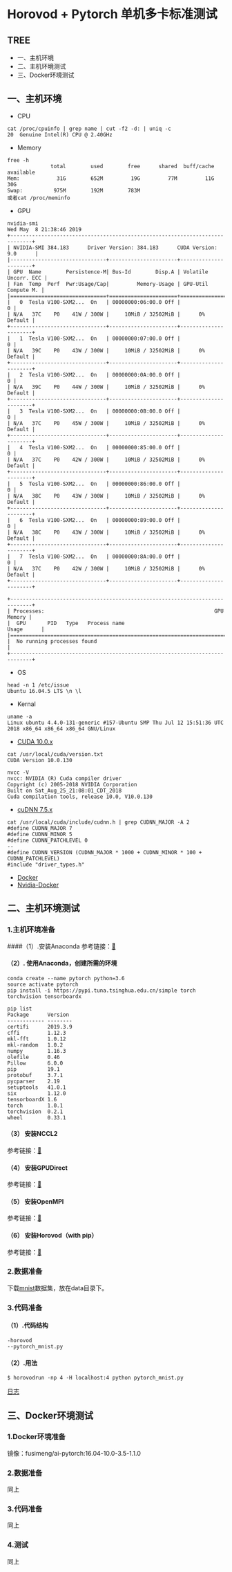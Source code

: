 # Horovod + Pytorch 单机多卡标准测试
## TREE
* 一、主机环境   
* 二、主机环境测试
* 三、Docker环境测试  
## 一、主机环境  
* CPU  
```
cat /proc/cpuinfo | grep name | cut -f2 -d: | uniq -c 
20  Genuine Intel(R) CPU @ 2.40GHz
```
* Memory   
```
free -h
              total        used        free      shared  buff/cache   available
Mem:            31G        652M         19G         77M         11G         30G
Swap:          975M        192M        783M
或者cat /proc/meminfo
```
* GPU   
```
nvidia-smi
Wed May  8 21:38:46 2019       
+-----------------------------------------------------------------------------+
| NVIDIA-SMI 384.183      Driver Version: 384.183      CUDA Version: 9.0      |
|-------------------------------+----------------------+----------------------+
| GPU  Name        Persistence-M| Bus-Id        Disp.A | Volatile Uncorr. ECC |
| Fan  Temp  Perf  Pwr:Usage/Cap|         Memory-Usage | GPU-Util  Compute M. |
|===============================+======================+======================|
|   0  Tesla V100-SXM2...  On   | 00000000:06:00.0 Off |                    0 |
| N/A   37C    P0    41W / 300W |     10MiB / 32502MiB |      0%      Default |
+-------------------------------+----------------------+----------------------+
|   1  Tesla V100-SXM2...  On   | 00000000:07:00.0 Off |                    0 |
| N/A   39C    P0    43W / 300W |     10MiB / 32502MiB |      0%      Default |
+-------------------------------+----------------------+----------------------+
|   2  Tesla V100-SXM2...  On   | 00000000:0A:00.0 Off |                    0 |
| N/A   39C    P0    44W / 300W |     10MiB / 32502MiB |      0%      Default |
+-------------------------------+----------------------+----------------------+
|   3  Tesla V100-SXM2...  On   | 00000000:0B:00.0 Off |                    0 |
| N/A   37C    P0    45W / 300W |     10MiB / 32502MiB |      0%      Default |
+-------------------------------+----------------------+----------------------+
|   4  Tesla V100-SXM2...  On   | 00000000:85:00.0 Off |                    0 |
| N/A   37C    P0    42W / 300W |     10MiB / 32502MiB |      0%      Default |
+-------------------------------+----------------------+----------------------+
|   5  Tesla V100-SXM2...  On   | 00000000:86:00.0 Off |                    0 |
| N/A   38C    P0    43W / 300W |     10MiB / 32502MiB |      0%      Default |
+-------------------------------+----------------------+----------------------+
|   6  Tesla V100-SXM2...  On   | 00000000:89:00.0 Off |                    0 |
| N/A   38C    P0    43W / 300W |     10MiB / 32502MiB |      0%      Default |
+-------------------------------+----------------------+----------------------+
|   7  Tesla V100-SXM2...  On   | 00000000:8A:00.0 Off |                    0 |
| N/A   37C    P0    42W / 300W |     10MiB / 32502MiB |      0%      Default |
+-------------------------------+----------------------+----------------------+
                                                                               
+-----------------------------------------------------------------------------+
| Processes:                                                       GPU Memory |
|  GPU       PID   Type   Process name                             Usage      |
|=============================================================================|
|  No running processes found                                                 |
+-----------------------------------------------------------------------------+
```
* OS   
``` 
head -n 1 /etc/issue
Ubuntu 16.04.5 LTS \n \l
```
* Kernal   
``` 
uname -a
Linux ubuntu 4.4.0-131-generic #157-Ubuntu SMP Thu Jul 12 15:51:36 UTC 2018 x86_64 x86_64 x86_64 GNU/Linux
```
* [CUDA 10.0.x](https://github.com/fusimeng/ParallelComputing/blob/master/notes/cudainstall.md)   
```   
cat /usr/local/cuda/version.txt
CUDA Version 10.0.130

nvcc -V
nvcc: NVIDIA (R) Cuda compiler driver
Copyright (c) 2005-2018 NVIDIA Corporation
Built on Sat_Aug_25_21:08:01_CDT_2018
Cuda compilation tools, release 10.0, V10.0.130
```
* [cuDNN 7.5.x](https://github.com/fusimeng/ParallelComputing/blob/master/notes/cudainstall.md)   
``` 
cat /usr/local/cuda/include/cudnn.h | grep CUDNN_MAJOR -A 2
#define CUDNN_MAJOR 7
#define CUDNN_MINOR 5
#define CUDNN_PATCHLEVEL 0
--
#define CUDNN_VERSION (CUDNN_MAJOR * 1000 + CUDNN_MINOR * 100 + CUDNN_PATCHLEVEL)
#include "driver_types.h"
```
* [Docker](https://github.com/fusimeng/ParallelComputing/blob/master/notes/docker.md)
* [Nvidia-Docker](https://github.com/fusimeng/ParallelComputing/blob/master/notes/nvdocker.md)   
## 二、主机环境测试
### 1.主机环境准备
####（1）.安装Anaconda
参考链接：[🔗](https://github.com/fusimeng/ai_tools)    
#### （2）. 使用Anaconda，创建所需的环境   
```shell
conda create --name pytorch python=3.6
source activate pytorch
pip install -i https://pypi.tuna.tsinghua.edu.cn/simple torch torchvision tensorboardx
```
```
pip list 
Package      Version 
------------ --------
certifi      2019.3.9
cffi         1.12.3  
mkl-fft      1.0.12  
mkl-random   1.0.2   
numpy        1.16.3  
olefile      0.46    
Pillow       6.0.0   
pip          19.1    
protobuf     3.7.1   
pycparser    2.19    
setuptools   41.0.1  
six          1.12.0  
tensorboardX 1.6     
torch        1.0.1   
torchvision  0.2.1   
wheel        0.33.1
```
#### （3） 安装NCCL2
参考链接：[🔗](https://github.com/fusimeng/Horovod/blob/master/notes/install.md#1%E5%AE%89%E8%A3%85nccl-2)   
#### （4） 安装GPUDirect  
参考链接：[🔗](https://github.com/fusimeng/Horovod/blob/master/notes/install.md#2%E5%AE%89%E8%A3%85gpudirectoptional)    
#### （5） 安装OpenMPI
参考链接：[🔗](https://github.com/fusimeng/Horovod/blob/master/notes/install.md#3%E5%AE%89%E8%A3%85open-mpi)   
#### （6） 安装Horovod（with pip）
参考链接：[🔗](https://github.com/fusimeng/Horovod/blob/master/notes/install.md#4-horovodwith-pip)   
### 2.数据准备
下载[mnist](http://yann.lecun.com/exdb/mnist/)数据集，放在data目录下。   
### 3.代码准备
#### （1）.代码结构 
```
-horovod
--pytorch_mnist.py
```

#### （2）.用法
```
$ horovodrun -np 4 -H localhost:4 python pytorch_mnist.py
```
[日志](../horovod/horovod_log1.md)
## 三、Docker环境测试
### 1.Docker环境准备
镜像：fusimeng/ai-pytorch:16.04-10.0-3.5-1.1.0   
### 2.数据准备
同上
### 3.代码准备
同上
### 4.测试
同上